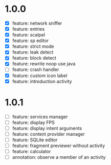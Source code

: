 # 1.0.0
- [x] feature: network sniffer
- [x] feature: entries
- [x] feature: scalpel
- [x] feature: sp editor
- [x] feature: strict mode
- [x] feature: leak detect
- [x] feature: block detect
- [x] feature: rewrite noop use java
- [ ] feature: crash handler
- [x] feature: custom icon label
- [x] feature: introduction activity

# 1.0.1
- [ ] feature: services manager
- [ ] feature: display FPS
- [ ] feature: display intent arguments
- [ ] feature: content provider manager
- [ ] feature: SQLite editor
- [ ] feature: fragment previewer without activity
- [ ] feature: calculator
- [ ] annotation: observe a member of an activity
